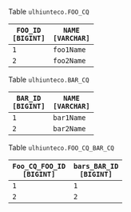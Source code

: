 Table <code>ulhiunteco.FOO_CQ</code><table><thead><tr><th><code>FOO_ID [BIGINT]</code></th><th><code>NAME [VARCHAR]</code></th></tr></thead><tbody><tr><td><code>1</code></td><td><code>foo1Name</code></td></tr><tr><td><code>2</code></td><td><code>foo2Name</code></td></tr></tbody></table>
Table <code>ulhiunteco.BAR_CQ</code><table><thead><tr><th><code>BAR_ID [BIGINT]</code></th><th><code>NAME [VARCHAR]</code></th></tr></thead><tbody><tr><td><code>1</code></td><td><code>bar1Name</code></td></tr><tr><td><code>2</code></td><td><code>bar2Name</code></td></tr></tbody></table>
Table <code>ulhiunteco.FOO_CQ_BAR_CQ</code><table><thead><tr><th><code>Foo_CQ_FOO_ID [BIGINT]</code></th><th><code>bars_BAR_ID [BIGINT]</code></th></tr></thead><tbody><tr><td><code>1</code></td><td><code>1</code></td></tr><tr><td><code>2</code></td><td><code>2</code></td></tr></tbody></table>
